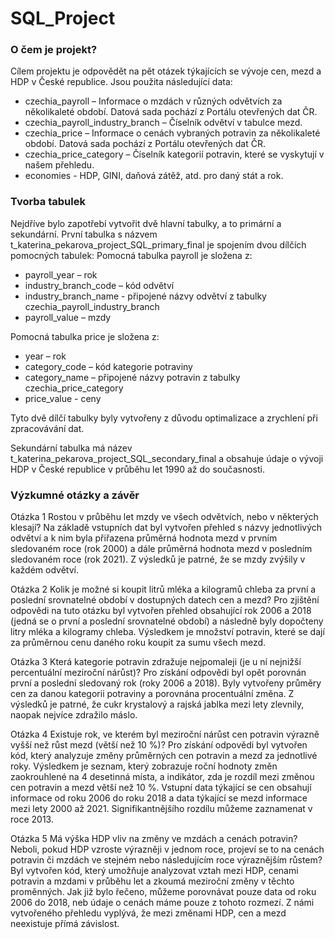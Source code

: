 # SQL_Project

### O čem je projekt?

Cílem projektu je odpovědět na pět otázek týkajících se vývoje cen, mezd a HDP v České republice. Jsou použita následující data:

-	czechia_payroll – Informace o mzdách v různých odvětvích za několikaleté období. Datová sada pochází z Portálu otevřených dat ČR.
-	czechia_payroll_industry_branch – Číselník odvětví v tabulce mezd.
-	czechia_price – Informace o cenách vybraných potravin za několikaleté období. Datová sada pochází z Portálu otevřených dat ČR.
-	czechia_price_category – Číselník kategorií potravin, které se vyskytují v našem přehledu.
-	economies - HDP, GINI, daňová zátěž, atd. pro daný stát a rok.

### Tvorba tabulek
Nejdříve bylo zapotřebí vytvořit dvě hlavní tabulky, a to primární a sekundární.
První tabulka s názvem t_katerina_pekarova_project_SQL_primary_final je spojením dvou dílčích pomocných tabulek:
Pomocná tabulka payroll je složena z:
-	payroll_year – rok
-	industry_branch_code – kód odvětví
-	industry_branch_name  - připojené názvy odvětví z tabulky czechia_payroll_industry_branch 
-	payroll_value – mzdy

Pomocná tabulka price je složena z:
-	year – rok
-	category_code – kód kategorie potraviny
-	category_name – připojené názvy potravin z tabulky czechia_price_category
-	price_value - ceny

Tyto dvě dílčí tabulky byly vytvořeny z důvodu optimalizace a zrychlení při zpracovávání dat.

Sekundární tabulka má název t_katerina_pekarova_project_SQL_secondary_final a obsahuje údaje o vývoji HDP v České republice v průběhu let 1990 až do současnosti.

### Výzkumné otázky a závěr

Otázka 1 Rostou v průběhu let mzdy ve všech odvětvích, nebo v některých klesají?
Na základě vstupních dat byl vytvořen přehled s názvy jednotlivých odvětví a k nim byla přiřazena průměrná hodnota mezd v prvním sledovaném roce (rok 2000) a dále průměrná hodnota mezd v posledním sledovaném roce (rok 2021). Z výsledků je patrné, že se mzdy zvýšily v každém odvětví.

Otázka 2 Kolik je možné si koupit litrů mléka a kilogramů chleba za první a poslední srovnatelné období v dostupných datech cen a mezd? Pro zjištění odpovědi na tuto otázku byl vytvořen přehled obsahující rok 2006 a 2018 (jedná se o první a poslední srovnatelné období) a následně byly dopočteny litry mléka a kilogramy chleba. Výsledkem je množství potravin, které se dají za průměrnou cenu daného roku koupit za sumu všech mezd.

Otázka 3 Která kategorie potravin zdražuje nejpomaleji (je u ní nejnižší percentuální meziroční nárůst)? Pro získání odpovědi byl opět porovnán první a poslední sledovaný rok (roky 2006 a 2018). Byly vytvořeny průměry cen za danou kategorii potraviny a porovnána procentuální změna. Z výsledků je patrné, že cukr krystalový a rajská jablka mezi lety zlevnily, naopak nejvíce zdražilo máslo.

Otázka 4 Existuje rok, ve kterém byl meziroční nárůst cen potravin výrazně vyšší než růst mezd (větší než 10 %)? Pro získání odpovědi byl vytvořen kód, který analyzuje změny průměrných cen potravin a mezd za jednotlivé roky. Výsledkem je seznam, který zobrazuje roční hodnoty změn zaokrouhlené na 4 desetinná místa, a indikátor, zda je rozdíl mezi změnou cen potravin a mezd větší než 10 %. Vstupní data týkající se cen obsahují informace od roku 2006 do roku 2018 a data týkající se mezd informace mezi lety 2000 až 2021. Signifikantnějšího rozdílu můžeme zaznamenat v roce 2013.

Otázka 5 Má výška HDP vliv na změny ve mzdách a cenách potravin? Neboli, pokud HDP vzroste výrazněji v jednom roce, projeví se to na cenách potravin či mzdách ve stejném nebo následujícím roce výraznějším růstem? Byl vytvořen kód, který umožňuje analyzovat vztah mezi HDP, cenami potravin a mzdami v průběhu let a zkoumá meziroční změny v těchto proměnných. Jak již bylo řečeno, můžeme porovnávat pouze data od roku 2006 do 2018, neb údaje o cenách máme pouze z tohoto rozmezí. Z námi vytvořeného přehledu vyplývá, že mezi změnami HDP, cen a mezd neexistuje přímá závislost.
